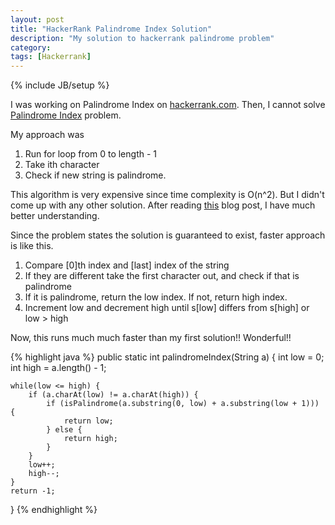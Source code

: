 ```yaml
---
layout: post
title: "HackerRank Palindrome Index Solution"
description: "My solution to hackerrank palindrome problem"
category: 
tags: [Hackerrank]
---
```

{% include JB/setup %}

I was working on Palindrome Index on [hackerrank.com](http://hackerank.com/). Then, I cannot solve [Palindrome Index](https://www.hackerrank.com/challenges/palindrome-index) problem.

My approach was

1. Run for loop from 0 to length - 1
2. Take ith character
3. Check if new string is palindrome.

This algorithm is very expensive since time complexity is O(n^2). But I didn't come up with any other solution. After reading [this](http://www.martinkysel.com/hackerrank-palindrome-index-solution/) blog post, I have much better understanding. 

Since the problem states the solution is guaranteed to exist, faster approach is like this.

1. Compare [0]th index and [last] index of the string
2. If they are different take the first character out, and check if that is palindrome
3. If it is palindrome, return the low index. If not, return high index.
4. Increment low and decrement high until s[low] differs from s[high] or low > high

Now, this runs much much faster than my first solution!! Wonderful!!

{% highlight java %}
public static int palindromeIndex(String a) {
	int low = 0;
	int high = a.length() - 1;
	
	while(low <= high) {
		if (a.charAt(low) != a.charAt(high)) {
			if (isPalindrome(a.substring(0, low) + a.substring(low + 1))) {
				return low;
			} else {
				return high;
			}
		}
		low++;
		high--;
	}
	return -1;
}
{% endhighlight %}